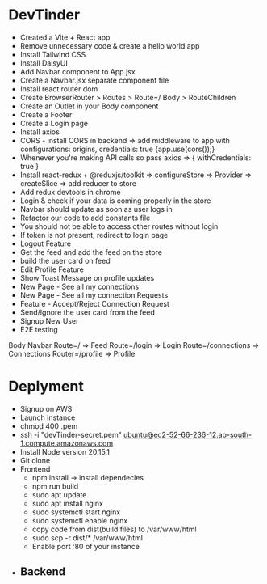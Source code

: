 # DevTinder

- Created a Vite + React app
- Remove unnecessary code & create a hello world app
- Install Tailwind CSS
- Install DaisyUI
- Add Navbar component to App.jsx
- Create a Navbar.jsx separate component file
- Install react router dom
- Create BrowserRouter > Routes > Route=/ Body > RouteChildren
- Create an Outlet in your Body component
- Create a Footer
- Create a Login page
- Install axios
- CORS - install CORS in backend => add middleware to app with configurations: origins, credentials: true {app.use(cors());}
- Whenever you're making API calls so pass axios => { withCredentials: true }
- Install react-redux + @reduxjs/toolkit => configureStore => Provider => createSlice => add reducer to store
- Add redux devtools in chrome
- Login & check if your data is coming properly in the store
- Navbar should update as soon as user logs in
- Refactor our code to add constants file
- You should not be able to access other routes without login 
- If token is not present, redirect to login page
- Logout Feature
- Get the feed and add the feed on the store
- build the user card on feed
- Edit Profile Feature
- Show Toast Message on profile updates
- New Page - See all my connections
- New Page - See all my connection Requests
- Feature - Accept/Reject Connection Request
- Send/Ignore the user card from the feed
- Signup New User
- E2E testing

Body 
    Navbar
    Route=/ => Feed
    Route=/login => Login
    Route=/connections => Connections
    Router=/profile => Profile

# Deplyment

- Signup on AWS
- Launch instance
- chmod 400 <secret-key-file-name>.pem
- ssh -i "devTinder-secret.pem" ubuntu@ec2-52-66-236-12.ap-south-1.compute.amazonaws.com
- Install Node version 20.15.1
- Git clone
- Frontend
    - npm install -> install dependecies
    - npm run build
    - sudo apt update
    - sudo apt install nginx
    - sudo systemctl start nginx
    - sudo systemctl enable nginx
    - copy code from dist(build files) to /var/www/html
    - sudo scp -r dist/* /var/www/html 
    - Enable port :80 of your instance
- Backend
    - 